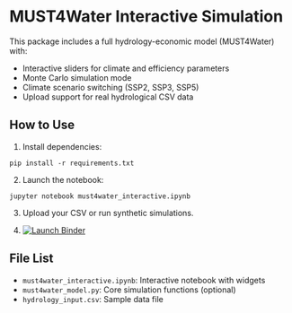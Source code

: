 # MUST4Water Interactive Simulation

This package includes a full hydrology-economic model (MUST4Water) with:
- Interactive sliders for climate and efficiency parameters
- Monte Carlo simulation mode
- Climate scenario switching (SSP2, SSP3, SSP5)
- Upload support for real hydrological CSV data

## How to Use

1. Install dependencies:

```
pip install -r requirements.txt
```

2. Launch the notebook:

```
jupyter notebook must4water_interactive.ipynb
```

3. Upload your CSV or run synthetic simulations.
   
4. [![Launch Binder](https://mybinder.org/badge_logo.svg)](https://mybinder.org/v2/gh/Alek327/must4water/HEAD?filepath=must4water_interactive.ipynb)


## File List

- `must4water_interactive.ipynb`: Interactive notebook with widgets
- `must4water_model.py`: Core simulation functions (optional)
- `hydrology_input.csv`: Sample data file
